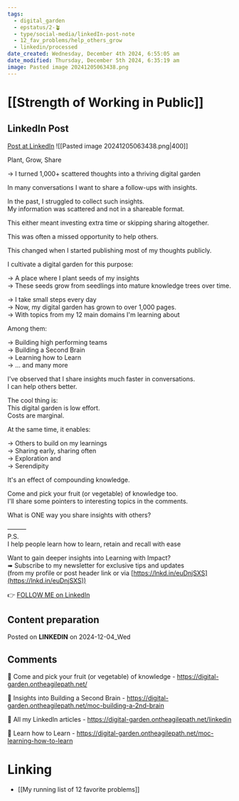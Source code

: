 ```yaml
---
tags:
  - digital_garden
  - epstatus/2-🪴
  - type/social-media/linkedIn-post-note
  - 12_fav_problems/help_others_grow
  - linkedin/processed
date_created: Wednesday, December 4th 2024, 6:55:05 am
date_modified: Thursday, December 5th 2024, 6:35:19 am
image: Pasted image 20241205063438.png
---
```

# [[Strength of Working in Public]]
## LinkedIn Post
[Post at LinkedIn](https://www.linkedin.com/posts/sebastiankamilli_plant-grow-share-i-turned-1000-scattered-activity-7269968715805290497-QPpk?utm_source=share&utm_medium=member_desktop)
![[Pasted image 20241205063438.png|400]]  

Plant, Grow, Share  
  
→ I turned 1,000+ scattered thoughts into a thriving digital garden  
  
In many conversations I want to share a follow-ups with insights.  
  
In the past, I struggled to collect such insights.  
My information was scattered and not in a shareable format.  
  
This either meant investing extra time or skipping sharing altogether.  
  
This was often a missed opportunity to help others.  
  
This changed when I started publishing most of my thoughts publicly.  
  
I cultivate a digital garden for this purpose:  
  
→ A place where I plant seeds of my insights  
→ These seeds grow from seedlings into mature knowledge trees over time.  

→ I take small steps every day  
→ Now, my digital garden has grown to over 1,000 pages.  
→ With topics from my 12 main domains I'm learning about  
  
Among them:  
  
→ Building high performing teams  
→ Building a Second Brain  
→ Learning how to Learn  
→ ... and many more  

I've observed that I share insights much faster in conversations.  
I can help others better.  
  
The cool thing is:  
This digital garden is low effort.  
Costs are marginal.  
  
At the same time, it enables:  
  
→ Others to build on my learnings  
→ Sharing early, sharing often  
→ Exploration and  
→ Serendipity  
  
It's an effect of compounding knowledge.  
  
Come and pick your fruit (or vegetable) of knowledge too.  
I'll share some pointers to interesting topics in the comments.  
  
What is ONE way you share insights with others?  
  
———  
P.S.  
I help people learn how to learn, retain and recall with ease  
  
Want to gain deeper insights into Learning with Impact?  
➠ Subscribe to my newsletter for exclusive tips and updates  
(from my profile or post header link or via [https://lnkd.in/euDnjSXS](https://lnkd.in/euDnjSXS))

👉 [FOLLOW ME on LinkedIn](https://www.linkedin.com/comm/mynetwork/discovery-see-all?usecase=PEOPLE_FOLLOWS&followMember=sebastiankamilli)

## Content preparation

Posted on **LINKEDIN** on 2024-12-04_Wed

## Comments

🌱 Come and pick your fruit (or vegetable) of knowledge - https://digital-garden.ontheagilepath.net/

🌱 Insights into Building a Second Brain - https://digital-garden.ontheagilepath.net/moc-building-a-2nd-brain

🌱 All my LinkedIn articles - https://digital-garden.ontheagilepath.net/linkedin

🌱 Learn how to Learn - https://digital-garden.ontheagilepath.net/moc-learning-how-to-learn

# Linking
+ [[My running list of 12 favorite problems]]
